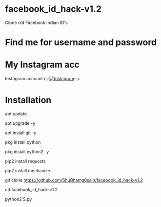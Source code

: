 # facebook_id_hack-v1.2
Clone old Facebook Indian ID's

# Find me for username and password
# My Instagram acc

Instagram account
👉[![Instagram  ](https://img.shields.io/badge/INSTAGRAM-FOLLOW-red?style=for-the-badge&logo=instagram)](https://www.instagram.com/shubhamg0sain)👈

# Installation

apt update

 apt upgrade -y

 apt install git -y

 pkg install python

pkg install python2 -y

 pip2 install requests

 pip2 install mechanize

git clone https://github.com/ShuBhamg0sain/facebook_id_hack-v1.2

cd facebook_id_hack-v1.2

python2 S.py 
